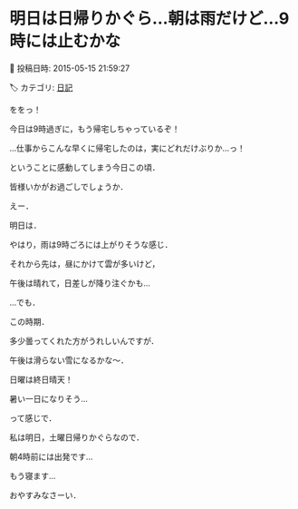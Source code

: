 # 明日は日帰りかぐら…朝は雨だけど…9時には止むかな

📅 投稿日時: 2015-05-15 21:59:27

🏷️ カテゴリ: [日記](cc4b5682fb7b8b144980957a978653fb0.md)

ををっ！


今日は9時過ぎに，もう帰宅しちゃっているぞ！


…仕事からこんな早くに帰宅したのは，実にどれだけぶりか…っ！


ということに感動してしまう今日この頃．


皆様いかがお過ごしでしょうか．





えー．


明日は．


やはり，雨は9時ごろには上がりそうな感じ．


それから先は，昼にかけて雲が多いけど，


午後は晴れて，日差しが降り注ぐかも…


…でも．


この時期．


多少曇ってくれた方がうれしいんですが．


午後は滑らない雪になるかな～．





日曜は終日晴天！


暑い一日になりそう…





って感じで．


私は明日，土曜日帰りかぐらなので．


朝4時前には出発です…


もう寝ます…


おやすみなさーい．
